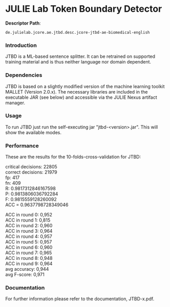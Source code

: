 # JULIE Lab Token Boundary Detector

**Descriptor Path**:
```
de.julielab.jcore.ae.jtbd.desc.jcore-jtbd-ae-biomedical-english
```

### Introduction
JTBD is a ML-based sentence splitter. It can be retrained on supported
training material and is thus neither language nor domain dependent.



### Dependencies
JTBD is based on a slightly modified version of the machine learning toolkit MALLET (Version 2.0.x). The
necessary libraries are included in the executable JAR (see below) and accessible via the JULIE Nexus artifact manager.


### Usage
To run JTBD just run the self-executing jar "jtbd-&lt;version&gt;.jar". This will show the available modes.

### Performance
These are the results for the 10-folds-cross-validation for JTBD:

critical decisions: 22805<br>
correct decisions: 21979<br>
fp: 417<br>
fn: 409<br>
R: 0.9817312846167598<br>
P: 0.9813806036792284<br>
F: 0.9815559128260092<br>
ACC = 0.9637798728349046<br>

ACC in round 0: 0,952<br>
ACC in round 1: 0,815<br>
ACC in round 2: 0,960<br>
ACC in round 3: 0,964<br>
ACC in round 4: 0,957<br>
ACC in round 5: 0,957<br>
ACC in round 6: 0,960<br>
ACC in round 7: 0,965<br>
ACC in round 8: 0,948<br>
ACC in round 9: 0,964<br>
avg accuracy: 0,944<br>
avg F-score: 0,971


### Documentation
For further information please refer to the documentation, JTBD-x.pdf.
